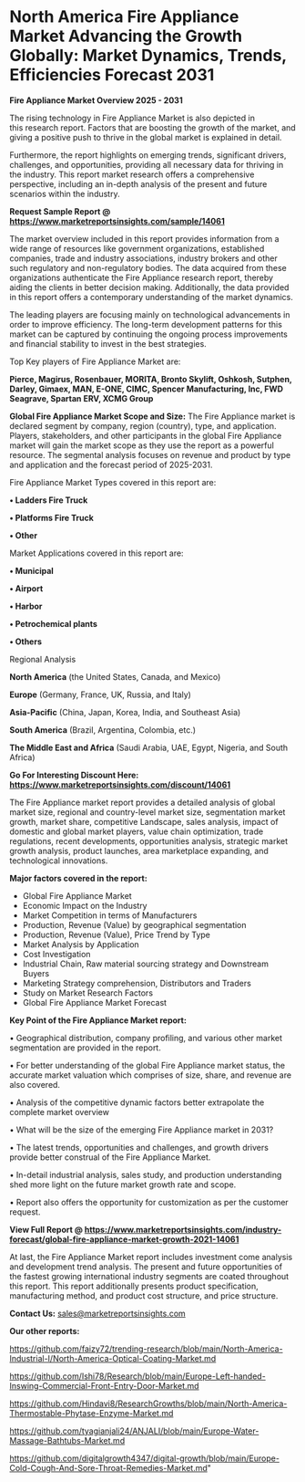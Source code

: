  # North America Fire Appliance Market Advancing the Growth Globally: Market Dynamics, Trends, Efficiencies Forecast 2031

<Strong> Fire Appliance Market Overview 2025 - 2031</strong>

The rising technology in Fire Appliance Market is also depicted in this research report. Factors that are boosting the growth of the market, and giving a positive push to thrive in the global market is explained in detail.

Furthermore, the report highlights on emerging trends, significant drivers, challenges, and opportunities, providing all necessary data for thriving in the industry. This report market research offers a comprehensive perspective, including an in-depth analysis of the present and future scenarios within the industry.

<strong>Request Sample Report @ <a href=https://www.marketreportsinsights.com/sample/14061>https://www.marketreportsinsights.com/sample/14061</a></strong>

The market overview included in this report provides information from a wide range of resources like government organizations, established companies, trade and industry associations, industry brokers and other such regulatory and non-regulatory bodies. The data acquired from these organizations authenticate the Fire Appliance research report, thereby aiding the clients in better decision making. Additionally, the data provided in this report offers a contemporary understanding of the market dynamics.

The leading players are focusing mainly on technological advancements in order to improve efficiency. The long-term development patterns for this market can be captured by continuing the ongoing process improvements and financial stability to invest in the best strategies.

Top Key players of Fire Appliance Market are:

<strong>Pierce, Magirus, Rosenbauer, MORITA, Bronto Skylift, Oshkosh, Sutphen, Darley, Gimaex, MAN, E-ONE, CIMC, Spencer Manufacturing, Inc, FWD Seagrave, Spartan ERV, XCMG Group</strong>

<strong><b>Global Fire Appliance Market Scope and Size:</b></strong>
The Fire Appliance market is declared segment by company, region (country), type, and application. Players, stakeholders, and other participants in the global Fire Appliance market will gain the market scope as they use the report as a powerful resource. The segmental analysis focuses on revenue and product by type and application and the forecast period of 2025-2031.

Fire Appliance Market Types covered in this report are:

<strong>• Ladders Fire Truck

• Platforms Fire Truck

• Other</strong>

Market Applications covered in this report are:

<strong>• Municipal

• Airport

• Harbor

• Petrochemical plants

• Others</strong> 

Regional Analysis

<strong>North America</strong> (the United States, Canada, and Mexico)

<strong>Europe</strong> (Germany, France, UK, Russia, and Italy)

<strong>Asia-Pacific</strong> (China, Japan, Korea, India, and Southeast Asia)

<strong>South America</strong> (Brazil, Argentina, Colombia, etc.)

<strong>The Middle East and Africa</strong> (Saudi Arabia, UAE, Egypt, Nigeria, and South Africa)

<strong>Go For Interesting Discount Here: <a href=https://www.marketreportsinsights.com/discount/14061>https://www.marketreportsinsights.com/discount/14061</a></strong>

The Fire Appliance market report provides a detailed analysis of global market size, regional and country-level market size, segmentation market growth, market share, competitive Landscape, sales analysis, impact of domestic and global market players, value chain optimization, trade regulations, recent developments, opportunities analysis, strategic market growth analysis, product launches, area marketplace expanding, and technological innovations.

<strong><b>Major factors covered in the report:</b></strong>
<ul>
  <li>Global Fire Appliance Market </li>
  <li>Economic Impact on the Industry</li>
  <li>Market Competition in terms of Manufacturers</li>
  <li>Production, Revenue (Value) by geographical segmentation</li>
  <li>Production, Revenue (Value), Price Trend by Type</li>
  <li>Market Analysis by Application</li>
  <li>Cost Investigation</li>
  <li>Industrial Chain, Raw material sourcing strategy and Downstream Buyers</li>
  <li>Marketing Strategy comprehension, Distributors and Traders</li>
  <li>Study on Market Research Factors</li>
  <li>Global Fire Appliance Market Forecast</li>
</ul>

<strong><b>Key Point of the Fire Appliance Market report:</b></strong>

• Geographical distribution, company profiling, and various other market segmentation are provided in the report.

• For better understanding of the global Fire Appliance market status, the accurate market valuation which comprises of size, share, and revenue are also covered.

• Analysis of the competitive dynamic factors better extrapolate the complete market overview

• What will be the size of the emerging Fire Appliance market in 2031?

• The latest trends, opportunities and challenges, and growth drivers provide better construal of the Fire Appliance Market.

• In-detail industrial analysis, sales study, and production understanding shed more light on the future market growth rate and scope.

• Report also offers the opportunity for customization as per the customer request.

<strong><b>View Full Report @ <a href=https://www.marketreportsinsights.com/industry-forecast/global-fire-appliance-market-growth-2021-14061>https://www.marketreportsinsights.com/industry-forecast/global-fire-appliance-market-growth-2021-14061</a></b></strong>


At last, the Fire Appliance Market report includes investment come analysis and development trend analysis. The present and future opportunities of the fastest growing international industry segments are coated throughout this report. This report additionally presents product specification, manufacturing method, and product cost structure, and price structure.

<strong>Contact Us:</strong>
sales@marketreportsinsights.com

<strong>Our other reports:</strong>

<a href=https://github.com/faizy72/trending-research/blob/main/North-America-Industrial-I/North-America-Optical-Coating-Market.md>https://github.com/faizy72/trending-research/blob/main/North-America-Industrial-I/North-America-Optical-Coating-Market.md</a>

<a href=https://github.com/Ishi78/Research/blob/main/Europe-Left-handed-Inswing-Commercial-Front-Entry-Door-Market.md>https://github.com/Ishi78/Research/blob/main/Europe-Left-handed-Inswing-Commercial-Front-Entry-Door-Market.md</a>

<a href=https://github.com/Hindavi8/ResearchGrowths/blob/main/North-America-Thermostable-Phytase-Enzyme-Market.md>https://github.com/Hindavi8/ResearchGrowths/blob/main/North-America-Thermostable-Phytase-Enzyme-Market.md</a>

<a href=https://github.com/tyagianjali24/ANJALI/blob/main/Europe-Water-Massage-Bathtubs-Market.md>https://github.com/tyagianjali24/ANJALI/blob/main/Europe-Water-Massage-Bathtubs-Market.md</a>

<a href=https://github.com/digitalgrowth4347/digital-growth/blob/main/Europe-Cold-Cough-And-Sore-Throat-Remedies-Market.md>https://github.com/digitalgrowth4347/digital-growth/blob/main/Europe-Cold-Cough-And-Sore-Throat-Remedies-Market.md</a>"
